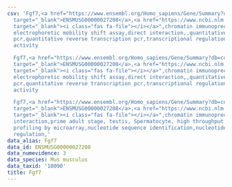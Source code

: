 ```yaml
---
csv: 'Fgf7,<a href="https://www.ensembl.org/Homo_sapiens/Gene/Summary?db=core;g=ENSMUSG00000027208"
  target="_blank">ENSMUSG00000027208</a>,<a href="https://www.ncbi.nlm.nih.gov/pubmed/15483628"
  target="_blank"><i class="fas fa-file"></i></a>",chromatin immunoprecipitation assay,
  electrophoretic mobility shift assay,direct interaction,,quantitative reverse transcription
  pcr,quantitative reverse transcription pcr,transcriptional regulation,up-regulates
  activity

  Fgf7,<a href="https://www.ensembl.org/Homo_sapiens/Gene/Summary?db=core;g=ENSMUSG00000027208"
  target="_blank">ENSMUSG00000027208</a>,<a href="https://www.ncbi.nlm.nih.gov/pubmed/15483628"
  target="_blank"><i class="fas fa-file"></i></a>",chromatin immunoprecipitation assay,
  electrophoretic mobility shift assay,direct interaction,,quantitative reverse transcription
  pcr,quantitative reverse transcription pcr,transcriptional regulation,up-regulates
  activity

  Fgf7,<a href="https://www.ensembl.org/Homo_sapiens/Gene/Summary?db=core;g=ENSMUSG00000027208"
  target="_blank">ENSMUSG00000027208</a>,<a href="https://www.ncbi.nlm.nih.gov/pubmed/23834426"
  target="_blank"><i class="fas fa-file"></i></a>",chromatin immunoprecipitation assay,direct
  interaction,prime adult stage, testis, Spermatocyte, high throughput transcription
  profiling by microarray,nucleotide sequence identification,nucleotide sequence identification,transcriptional
  regulation,'
data_alias: Fgf7
data_id: ENSMUSG00000027208
data_numevidence: 3
data_species: Mus musculus
data_taxid: '10090'
title: Fgf7
---
```

